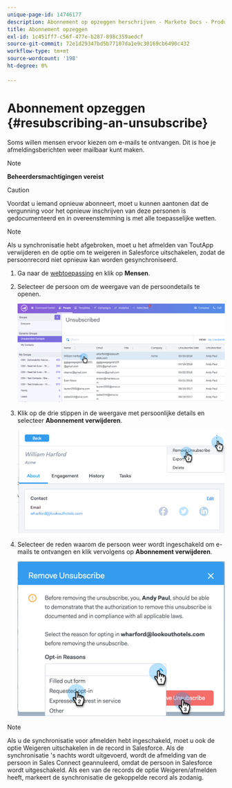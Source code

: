 ```yaml
---
unique-page-id: 14746177
description: Abonnement op opzeggen herschrijven - Marketo Docs - Productdocumentatie
title: Abonnement opzeggen
exl-id: 1c451ff7-c56f-477e-b287-898c359aedcf
source-git-commit: 72e1d29347bd5b77107da1e9c30169cb6490c432
workflow-type: tm+mt
source-wordcount: '198'
ht-degree: 0%

---
```


# Abonnement opzeggen {#resubscribing-an-unsubscribe}

Soms willen mensen ervoor kiezen om e-mails te ontvangen. Dit is hoe je afmeldingsberichten weer mailbaar kunt maken.

>[!NOTE]
>
>**Beheerdersmachtigingen vereist**

>[!CAUTION]
>
>Voordat u iemand opnieuw abonneert, moet u kunnen aantonen dat de vergunning voor het opnieuw inschrijven van deze personen is gedocumenteerd en in overeenstemming is met alle toepasselijke wetten.

>[!NOTE]
>
>Als u synchronisatie hebt afgebroken, moet u het afmelden van ToutApp verwijderen en de optie om te weigeren in Salesforce uitschakelen, zodat de persoonrecord niet opnieuw kan worden gesynchroniseerd.

1. Ga naar de [webtoepassing](https://toutapp.com/login) en klik op **Mensen**.

1. Selecteer de persoon om de weergave van de persoondetails te openen.

   ![](assets/two.png)

1. Klik op de drie stippen in de weergave met persoonlijke details en selecteer **Abonnement verwijderen**.

   ![](assets/three.png)

1. Selecteer de reden waarom de persoon weer wordt ingeschakeld om e-mails te ontvangen en klik vervolgens op **Abonnement verwijderen**.

   ![](assets/four.png)

>[!NOTE]
>
>Als u de synchronisatie voor afmelden hebt ingeschakeld, moet u ook de optie Weigeren uitschakelen in de record in Salesforce. Als de synchronisatie &#39;s nachts wordt uitgevoerd, wordt de afmelding van de persoon in Sales Connect geannuleerd, omdat de persoon in Salesforce wordt uitgeschakeld. Als een van de records de optie Weigeren/afmelden heeft, markeert de synchronisatie de gekoppelde record als zodanig.
